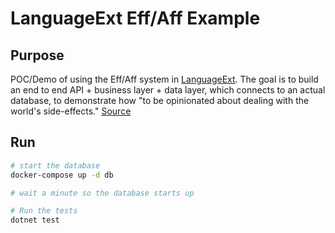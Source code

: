 # LanguageExt Eff/Aff Example

## Purpose

POC/Demo of using the Eff/Aff system in [LanguageExt](https://github.com/louthy/language-ext). The goal is to build an end to end API + business layer + data layer, which connects to an actual database, to demonstrate how "to be opinionated about dealing with the world's side-effects." [Source](https://github.com/louthy/language-ext/issues/844#issuecomment-754621842)

## Run

```bash
# start the database
docker-compose up -d db

# wait a minute so the database starts up

# Run the tests
dotnet test
```
